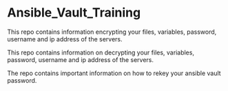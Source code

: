 # Ansible_Vault_Training

This repo contains information encrypting your files, variables, password, username and ip address of the servers. 

This repo contains information on decrypting your files, variables, password, username and ip address of the servers. 

The repo contains important information on how to rekey your ansible vault password.   
